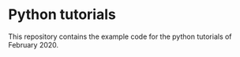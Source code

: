 # Python tutorials
This repository contains the example code for the python tutorials of February 2020.
